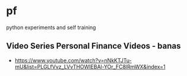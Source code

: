 # pf
python experiments and self training

## Video Series Personal Finance Videos - banas
- https://www.youtube.com/watch?v=nNkKTJTu-mU&list=PLGLfVvz_LVvTHOWIEBAl-YOr_FC8lRmWX&index=1


